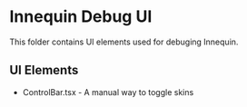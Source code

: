# Innequin Debug UI

This folder contains UI elements used for debuging Innequin.

## UI Elements

- ControlBar.tsx - A manual way to toggle skins
